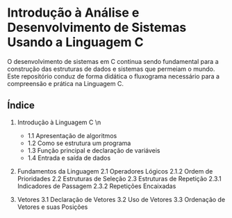 # Introdução à Análise e Desenvolvimento de Sistemas Usando a Linguagem C
O desenvolvimento de sistemas em C continua sendo fundamental para a construção das estruturas de dados e sistemas que permeiam o mundo. Este repositório conduz de forma didática o fluxograma necessário para a compreensão e prática na Linguagem C. 

## Índice
1. Introdução à Linguagem C \n
   - 1.1  Apresentação de algoritmos
   - 1.2  Como se estrutura um programa
   - 1.3  Função principal e declaração de variáveis
   - 1.4  Entrada e saída de dados

2.  Fundamentos da Linguagem
    2.1  Operadores Lógicos
         2.1.2  Ordem de Prioridades
    2.2  Estruturas de Seleção
    2.3  Estruturas de Repetição
         2.3.1  Indicadores de Passagem
         2.3.2  Repetições Encaixadas

3.  Vetores
    3.1  Declaração de Vetores
    3.2  Uso de Vetores
    3.3  Ordenação de Vetores e suas Posições
